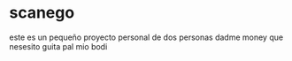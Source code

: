 # scanego

este es un pequeño proyecto personal de dos personas 
dadme money que nesesito guita pal mio bodi
